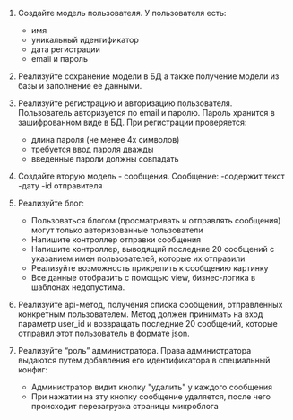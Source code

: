 1. Создайте модель пользователя. У пользователя есть:
    - имя
    - уникальный идентификатор
    - дата регистрации
    - email и пароль
    
2. Реализуйте сохранение модели в БД а также получение модели из базы и заполнение ее данными.
    
3. Реализуйте регистрацию и авторизацию пользователя. Пользователь авторизуется по email и паролю. Пароль хранится в зашифрованном виде в БД. При регистрации проверяется:
    - длина пароля (не менее 4х символов)
    - требуется ввод пароля дважды
    - введенные пароли должны совпадать
    
4. Создайте вторую модель - сообщения. Сообщение:
    -содержит текст
    -дату
    -id отправителя
   
5. Реализуйте блог:
    - Пользоваться блогом (просматривать и отправлять сообщения) могут только авторизованные пользователи
    - Напишите контроллер отправки сообщения
    - Напишите контроллер, выводящий последние 20 сообщений с указанием имен пользователей, которые их отправили
    - Реализуйте возможность прикрепить к сообщению картинку
    - Все данные отобразить с помощью view, бизнес-логика в шаблонах недопустима.

6. Реализуйте api-метод, получения списка сообщений, отправленных конкретным пользователем. Метод должен принимать на вход параметр user_id и возвращать последние 20 сообщений, которые отправил этот пользователь в формате json.
    
7. Реализуйте “роль” администратора. Права администратора выдаются путем добавления его идентификатора в специальный конфиг:
    - Администратор видит кнопку "удалить" у каждого сообщения
    - При нажатии на эту кнопку сообщение удаляется, после чего происходит перезагрузка страницы микроблога
    
